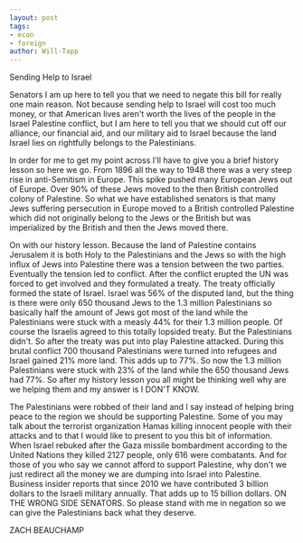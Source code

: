 ```yaml
---
layout: post
tags: 
- econ 
- foreign
author: Will-Tapp
---
```

Sending Help to Israel

Senators I am up here to tell you that we need to negate this bill for really one main reason. Not because sending help to Israel will cost too much money, or that American lives aren't worth the lives of the people in the Israel Palestine conflict, but I am here to tell you that we should cut off our alliance, our financial aid, and our military aid to Israel because the land Israel lies on rightfully belongs to the Palestinians.

In order for me to get my point across I'll have to give you a brief history lesson so here we go. From 1896 all the way to 1948 there was a very steep rise in anti-Semitism in Europe. This spike pushed many European Jews out of Europe. Over 90% of these Jews moved to the then British controlled colony of Palestine. So what we have established senators is that many Jews suffering persecution in Europe moved to a British controlled Palestine which did not originally belong to the Jews or the British but was imperialized by the British and then the Jews moved there.

On with our history lesson. Because the land of Palestine contains Jerusalem it is both Holy to the Palestinians and the Jews so with the high influx of Jews into Palestine there was a tension between the two parties. Eventually the tension led to conflict. After the conflict erupted the UN was forced to get involved and they formulated a treaty. The treaty officially formed the state of Israel. Israel was 56% of the disputed land, but the thing is there were only 650 thousand Jews to the 1.3 million Palestinians so basically half the amount of Jews got most of the land while the Palestinians were stuck with a measly 44% for their 1.3 million people. Of course the Israelis agreed to this totally lopsided treaty. But the Palestinians didn't. So after the treaty was put into play Palestine attacked. During this brutal conflict 700 thousand Palestinians were turned into refugees and Israel gained 21% more land. This adds up to 77%. So now the 1.3 million Palestinians were stuck with 23% of the land while the 650 thousand Jews had 77%. So after my history lesson you all might be thinking well why are we helping them and my answer is I DON'T KNOW.

The Palestinians were robbed of their land and I say instead of helping bring peace to the region we should be supporting Palestine. Some of you may talk about the terrorist organization Hamas killing innocent people with their attacks and to that I would like to present to you this bit of information. When Israel rebuked after the Gaza missile bombardment according to the United Nations they killed 2127 people, only 616 were combatants. And for those of you who say we cannot afford to support Palestine, why don't we just redirect all the money we are dumping into Israel into Palestine. Business insider reports that since 2010 we have contributed 3 billion dollars to the Israeli military annually. That adds up to 15 billion dollars. ON THE WRONG SIDE SENATORS. So please stand with me in negation so we can give the Palestinians back what they deserve.

ZACH BEAUCHAMP
